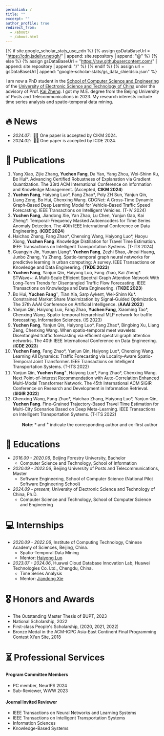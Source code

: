```yaml
---
permalink: /
title: ""
excerpt: ""
author_profile: true
redirect_from: 
  - /about/
  - /about.html
---
```


{% if site.google_scholar_stats_use_cdn %}
{% assign gsDataBaseUrl = "https://cdn.jsdelivr.net/gh/" | append: site.repository | append: "@" %}
{% else %}
{% assign gsDataBaseUrl = "https://raw.githubusercontent.com/" | append: site.repository | append: "/" %}
{% endif %}
{% assign url = gsDataBaseUrl | append: "google-scholar-stats/gs_data_shieldsio.json" %}

<span class='anchor' id='about-me'></span>


I am now a PhD student in the [School of Computer Science and Engineering](https://www.scse.uestc.edu.cn/) of the [University of Electronic Science and Technology of China](https://www.uestc.edu.cn/) under the advisory of Prof. [Kai Zheng](https://zheng-kai.com/). I got my M.E. degree from the Beijing University of Posts and Telecommunications in 2023. My research interests include time series analysis and spatio-temporal data mining.





<!-- # 🔥 News
- *2022.02*: &nbsp;🎉🎉 Lorem ipsum dolor sit amet, consectetur adipiscing elit. Vivamus ornare aliquet ipsum, ac tempus justo dapibus sit amet. 
- *2022.02*: &nbsp;🎉🎉 Lorem ipsum dolor sit amet, consectetur adipiscing elit. Vivamus ornare aliquet ipsum, ac tempus justo dapibus sit amet.  -->

# 🔥 News
- *2024.07*: &nbsp;🎉🎉 One paper is accepted by CIKM 2024. 
- *2024.02*: &nbsp;🎉🎉 One paper is accepted by ICDE 2024.

# 📝 Publications 
1. Yang Xiao, Zijie Zhang, **Yuchen Fang**, Da Yan, Yang Zhou, Wei-Shinn Ku, Bo Hui*. Advancing Certified Robustness of Explanation via Gradient Quantization. The 33rd ACM International Conference on
Information and Knowledge Management. (Accepted, **CIKM 2024**)
2. **Yuchen Fang**, Haiyong Luo*, Fang Zhao*, Poly ZH Sun, Yanjun Qin, Liang Zeng, Bo Hui, Chenxing Wang. CDGNet: A Cross-Time Dynamic Graph-Based Deep Learning Model for Vehicle-Based Traffic Speed Forecasting. IEEE Transactions on Intelligent Vehicles. (T-IV 2024)
3. **Yuchen Fang**, Jiandong Xie, Yan Zhao, Lu Chen, Yunjun Gao, Kai Zheng*. Temporal-Frequency Masked Autoencoders for Time Series Anomaly Detection. The 40th IEEE International Conference on Data Engineering. (**ICDE 2024**)
4. Haichao Zhang, Fang Zhao*, Chenxing Wang, Haiyong Luo*, Haoyu Xiong, **Yuchen Fang**. Knowledge Distillation for Travel Time Estimation. IEEE Transactions on Intelligent Transportation Systems. (T-ITS 2024) 
5. Guangyin Jin, Yuxuan Liang*, **Yuchen Fang**, Zezhi Shao, Jincai Huang, Junbo Zhang, Yu Zheng. Spatio-temporal graph neural networks for predictive learning in urban computing: A survey. IEEE Transactions on Knowledge and Data Engineering. (**TKDE 2023**)
6. **Yuchen Fang**, Yanjun Qin, Haiyong Luo, Fang Zhao, Kai Zheng*. STWave+: A Multi-Scale Efficient Spectral Graph Attention Network With Long-Term Trends for Disentangled Traffic Flow Forecasting. IEEE Transactions on Knowledge and Data Engineering. (**TKDE 2023**)
7. Bo Hui, **Yuchen Fang**<sup>+</sup>, Tian Xia, Sarp Aykent, Wei-Shinn Ku*. Constrained Market Share Maximization by Signal-Guided Optimization. The 37th AAAI Conference on Artificial Intelligence. (**AAAI 2023**)
8. Yanjun Qin, Haiyong Luo, Fang Zhao, **Yuchen Fang**, Xiaoming Tao*, Chenxing Wang. Spatio-temporal hierarchical MLP network for traffic forecasting. Information Sciences. (IS 2023)
9. **Yuchen Fang**, Yanjun Qin, Haiyong Luo*, Fang Zhao*, Bingbing Xu, Liang Zeng, Chenxing Wang. When spatio-temporal meet wavelets: Disentangled traffic forecasting via efficient spectral graph attention networks. The 40th IEEE International Conference on Data Engineering. (**ICDE 2023**)
10. **Yuchen Fang**, Fang Zhao*, Yanjun Qin, Haiyong Luo*, Chenxing Wang. Learning All Dynamics: Traffic Forecasting via Locality-Aware Spatio-Temporal Joint Transformer. IEEE Transactions on Intelligent Transportation Systems. (T-ITS 2022) 
11. Yanjun Qin, **Yuchen Fang**<sup>+</sup>, Haiyong Luo*, Fang Zhao*, Chenxing Wang. Next Point-of-Interest Recommendation with Auto-Correlation Enhanced Multi-Modal Transformer Network. The 45th International ACM SIGIR Conference on Research and Development in Information Retrieval. (**SIGIR 2022**)
12. Chenxing Wang, Fang Zhao*, Haichao Zhang, Haiyong Luo*, Yanjun Qin, **Yuchen Fang**. Fine-Grained Trajectory-Based Travel Time Estimation for Multi-City Scenarios Based on Deep Meta-Learning. IEEE Transactions on Intelligent Transportation Systems. (T-ITS 2022)

&emsp; &emsp; &emsp; **Note**: * and <sup>+</sup> indicate the corresponding author and co-first author

# 📖 Educations

- *2016.09 - 2020.06*, Beijing Forestry University, Bachelor
  - Computer Science and Technology, School of Information
- *2020.09 - 2023.06*, Beijing University of Posts and Telecommunications, Master
  - Software Engineering, School of Computer Science (National Pilot Software Engineering School)
- *2024.09 - present*, University of Electronic Science and Technology of China, Ph.D.
  - Computer Science and Technology, School of Computer Science and Engineering

# 💻 Internships

- *2020.09 - 2022.06*, Institute of Computing Technology, Chinese Academy of Sciences, Beijing, China.
  - Spatio-Temporal Data Mining
  - Mentor: [Haiyong Luo](https://people.ucas.ac.cn/~luohaiyong)
- *2023.07 - 2024.06*, Huawei Cloud Database Innovation Lab, Huawei Technologies Co. Ltd., Chengdu, China.
  - Time Series Analysis
  - Mentor: [Jiandong Xie](https://dblp.org/pid/203/9483.html)

# 🎖 Honors and Awards
- The Outstanding Master Thesis of BUPT, 2023
- National Scholarship, 2022
- First-class People's Scholarship, (2020, 2021, 2022)
- Bronze Medal in the ACM-ICPC Asia-East Continent Final Programming Contest Xi'an Site, 2018

# ⏳ Professional Services

#### Program Committee Members
- PC member, NeurIPS 2024
- Sub-Reviewer, WWW 2023

#### Journal Invited Reviewer
- IEEE Transactions on Neural Networks and Learning Systems
- IEEE Transactions on Intelligent Transportation Systems
- Information Sciences
- Knowledge-Based Systems
